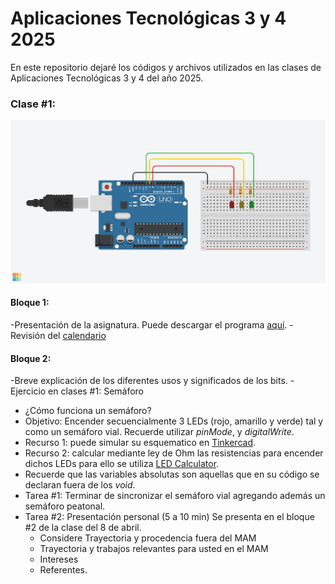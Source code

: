 # Aplicaciones Tecnológicas 3 y 4 2025
En este repositorio dejaré los códigos y archivos utilizados en las clases de Aplicaciones Tecnológicas 3 y 4 del año 2025.

### Clase #1:
![Esquemático](clase_1/semaforo.png)
#### Bloque 1:
-Presentación de la asignatura. Puede descargar el programa [aquí](clase_1/Aplicaciones_III_Perelli.pdf). 
-Revisión del [calendario](calendario.pdf)
#### Bloque 2:
-Breve explicación de los diferentes usos y significados de los bits.
-Ejercicio en clases #1: Semáforo
  - ¿Cómo funciona un semáforo?
  - Objetivo: Encender secuencialmente 3 LEDs (rojo, amarillo y verde) tal y como un semáforo vial. Recuerde utilizar *pinMode*, y *digitalWrite*.
  - Recurso 1: puede simular su esquematico en [Tinkercad](http://www.tinkertcad.com/).
  - Recurso 2: calcular mediante ley de Ohm las resistencias para encender dichos LEDs para ello se utiliza [LED Calculator](https://ledcalculator.net/es).
  - Recuerde que las variables absolutas son aquellas que en su código se declaran fuera de los *void*.
  - Tarea #1: Terminar de sincronizar el semáforo vial agregando además un semáforo peatonal.
  - Tarea #2: Presentación personal (5 a 10 min) Se presenta en el bloque #2 de la clase del 8 de abril.
      - Considere Trayectoria y procedencia fuera del MAM
      - Trayectoria y trabajos relevantes para usted en el MAM
      - Intereses
      - Referentes.


